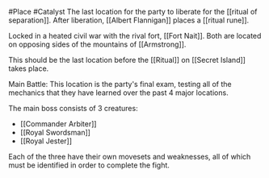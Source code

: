 #Place #Catalyst
The last location for the party to liberate for the [[ritual of separation]].
After liberation, [[Albert Flannigan]] places a [[ritual rune]].

Locked in a heated civil war with the rival fort, [[Fort Nait]].
Both are located on opposing sides of the mountains of [[Armstrong]].

This should be the last location before the [[Ritual]] on [[Secret Island]] takes place.

Main Battle:
This location is the party's final exam, testing all of the mechanics that they have learned over the past 4 major locations.

The main boss consists of 3 creatures:
* [[Commander Arbiter]]
* [[Royal Swordsman]]
* [[Royal Jester]]

Each of the three have their own movesets and weaknesses, all of which must be identified in order to complete the fight.